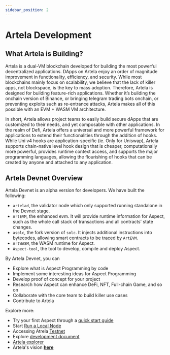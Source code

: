 ```yaml
---
sidebar_position: 2
---
```

# Artela Development

## What Artela is Building?
Artela is a dual-VM blockchain developed for building the most powerful decentralized applications. DApps on Artela enjoy an order of magnitude improvement in functionality, efficiency, and security. While most blockchains mainly focus on scalability, we believe that the lack of killer apps, not blockspace, is the key to mass adoption. Therefore, Artela is designed for building feature-rich applications. Whether it’s building the onchain version of Binance, or bringing telegram trading bots onchain, or preventing exploits such as re-entrance attacks, Artela makes all of this possible with an EVM + WASM VM architecture.

In short, Artela allows project teams to easily build secure dApps that are customized to their needs, and yet composable with other applications. In the realm of Defi, Artela offers a universal and more powerful framework for applications to extend their functionalities through the addition of hooks. While Uni v4 hooks are application-specific (ie. Only for Uniswap), Artela supports chain-native level hook design that is cheaper, computationally more powerful, provides runtime context access, and supports the major programming languages, allowing the flourishing of hooks that can be created by anyone and attached to any application.


## Artela Devnet Overview

Artela Devnet is an alpha version for developers. We have built the following:

- `artelad`, the validator node which only supported running standalone in the Devnet stage.
- `ArtEVM`, the enhanced evm. It will provide runtime information for Aspect, such as the whole call stack of transactions and all contracts’ state changes.
- `asolc`, the fork version of `solc`. It injects additional instructions into bytecodes, allowing smart contracts to be traced by `ArtEVM`.
- `ArtWASM`, the WASM runtime for Aspect.
- `Aspect-tool`,  the tool to develop, compile and deploy Aspect.

By Artela Devnet, you can

- Explore what is Aspect Programming by code
- Implement some interesting ideas for Aspect Programming
- Develop proof of concept for your project
- Research how Aspect can enhance DeFi, NFT, Full-chain Game, and so on
- Collaborate with the core team to build killer use cases
- Contribute to Artela

Explore more:

- Try your first Aspect through a [quick start guide](develop/art-development/get-started)
- Start [Run a Local Node](develop/art-development/start-a-local-node)
- Accessing Atrela [Testnet](develop/art-development/access-testnet)
- Explore [development document](https://docs.artela.network/develop)
- [Artela explorer](https://testnet-scan.artela.network/)
- Artela's vision [**here**](https://medium.com/@artela_network/artela-enhance-dapp-functionality-through-aspect-programming-41717e4bac5b)
